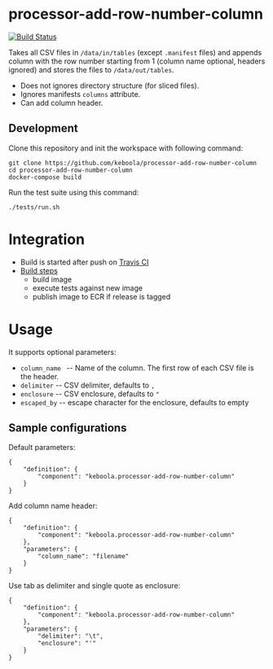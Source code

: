 # processor-add-row-number-column

[![Build Status](https://travis-ci.org/keboola/processor-add-row-number-column.svg?branch=master)](https://travis-ci.org/keboola/processor-add-row-number-column)

Takes all CSV files in `/data/in/tables` (except `.manifest` files) and appends column with the row number starting from 1 (column name optional, headers ignored) and stores the files to `/data/out/tables`. 

 - Does not ignores directory structure (for sliced files).
 - Ignores manifests `columns` attribute.
 - Can add column header.
 
## Development
 
Clone this repository and init the workspace with following command:

```
git clone https://github.com/keboola/processor-add-row-number-column
cd processor-add-row-number-column
docker-compose build
```

Run the test suite using this command:

```
./tests/run.sh
```
 
# Integration
 - Build is started after push on [Travis CI](https://travis-ci.org/keboola/processor-add-row-number-column)
 - [Build steps](https://github.com/keboola/processor-add-row-number-column/blob/master/.travis.yml)
   - build image
   - execute tests against new image
   - publish image to ECR if release is tagged
   
# Usage
It supports optional parameters:

- `column_name ` -- Name of the column. The first row of each CSV file is the header.
- `delimiter` -- CSV delimiter, defaults to `,`
- `enclosure` -- CSV enclosure, defaults to `"`
- `escaped_by` -- escape character for the enclosure, defaults to empty

## Sample configurations

Default parameters:

```
{  
    "definition": {
        "component": "keboola.processor-add-row-number-column"
    }
}
```

Add column name header:

```
{
    "definition": {
        "component": "keboola.processor-add-row-number-column"
    },
    "parameters": {
    	"column_name": "filename"
	}
}

```

Use tab as delimiter and single quote as enclosure:

```
{
    "definition": {
        "component": "keboola.processor-add-row-number-column"
    },
    "parameters": {
    	"delimiter": "\t",
    	"enclosure": "'"
	}
}
```
